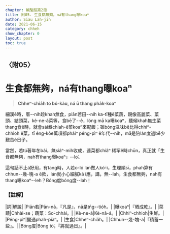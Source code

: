 ```yaml
---
chapter: 鹹酸甜第2冊
title: 附05. 生食都無夠，ná有thang曝koaⁿ
author: Siau Lah-jih
date: 2021-06-15
category: chheh
show_chapter: 0
layout: post
toc: true
---
```


## 〈附05〉
# 生食都無夠，ná有thang曝koaⁿ
> **Chheⁿ-chia̍h to bô-kàu, ná ū thang pha̍k-koaⁿ**

細漢ê時，厝--nih趁khah無食，piān若田--nih ka-tī種ê菜蔬，親像高麗菜、菜頭、結頭菜，kè-ne-á菜等，食bē了--ê，lóng mā ka曝koaⁿ，聽候khah無生菜thang食ê時，就會sái煮chiah-ê菜koaⁿ來配飯；雖bóng滋味bē比得chhiⁿ-chhioh ê菜，tī éng-kòe萬項都pháiⁿ péng-pìⁿ ê年代--nih，mā是陪lán度過bē少艱苦ê日子。

當然，若tú著年冬bái，無siáⁿ-mih收成，連菜都chiâⁿ 稀罕ê時chūn，真正就「生食都無夠，nah有thang曝koaⁿ」--lo͘。

這句話不止á好用，有tang時，人若o-ló lán做人kó͘-ì，生理順sī，phah算有chhun--幾-塊-a ê款，lán就小心細膩kā i應，講，無--lah，生食都無夠，nah有thang曝koaⁿ--leh？Bóng度bóng度--lah！


### 【註解】

|詞|解說|
|Piān若|Pān-nā，『凡是』，nā是tn̄g--tio̍h。|
|曝koaⁿ|『晒成乾』。|
|菜蔬|Chhài-se；蔬菜：So͘-chhài。|
|Kè-ne-á|Kè-nâ-á。|
|Chhiⁿ-chhioh|生鮮。|
|Péng-pìⁿ|變通phah-piàⁿ。|
|生食|Chheⁿ-chia̍h。|
|Chhun--幾-塊-a|『積蓄一些』。|
|Bóng度|Bóng tō͘，『將就過日』。|
